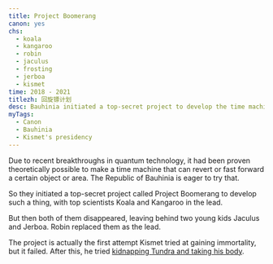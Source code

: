 ```yaml
---
title: Project Boomerang
canon: yes
chs:
  - koala
  - kangaroo
  - robin
  - jaculus
  - frosting
  - jerboa
  - kismet
time: 2018 - 2021
titlezh: 回旋镖计划
desc: Bauhinia initiated a top-secret project to develop the time machine.
myTags:
  - Canon
  - Bauhinia
  - Kismet's presidency
---
```


Due to recent breakthroughs in quantum technology, it had been proven theoretically possible to make a time machine that can revert or fast forward a certain object or area. The Republic of Bauhinia is eager to try that.

So they initiated a top-secret project called Project Boomerang to develop such a thing, with top scientists Koala and Kangaroo in the lead.

But then both of them disappeared, leaving behind two young kids Jaculus and Jerboa. Robin replaced them as the lead.

The project is actually the first attempt Kismet tried at gaining immortality, but it failed. After this, he tried [kidnapping Tundra and taking his body](/stories/the-hunt-for-tundra/).
